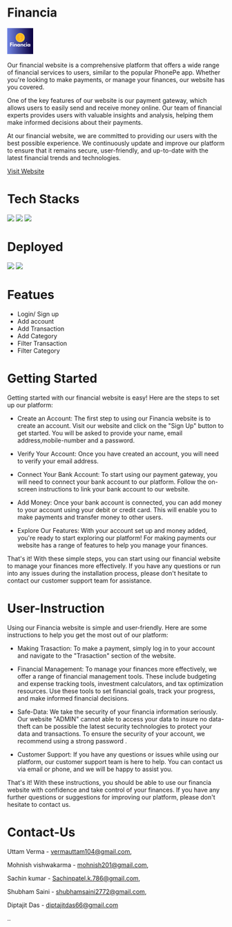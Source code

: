 
# Financia 
<img src="frontend/Financia.gif" height="60" width="60" >

Our financial website is a comprehensive platform that offers a wide range of financial services to users, similar to the popular PhonePe app. Whether you're looking to make payments, or manage your finances, our website has you covered.

One of the key features of our website is our payment gateway, which allows users to easily send and receive money online. Our team of financial experts provides users with valuable insights and analysis, helping them make informed decisions about their payments.

At our financial website, we are committed to providing our users with the best possible experience. We continuously update and improve our platform to ensure that it remains secure, user-friendly, and up-to-date with the latest financial trends and technologies.


[Visit Website](https://aquamarine-alfajores-b85955.netlify.app)


# Tech Stacks
 ![](https://img.shields.io/badge/HTML5-E34F26?style=for-the-badge&logo=html5&logoColor=white)
 ![](https://img.shields.io/badge/CSS3-1572B6?style=for-the-badge&logo=css3&logoColor=white)
 ![](https://img.shields.io/badge/JavaScript-323330?style=for-the-badge&logo=javascript&logoColor=F7DF1E)

 # Deployed

 ![](https://img.shields.io/badge/Netlify-00C7B7?style=for-the-badge&logo=netlify&logoColor=white)
 ![](https://img.shields.io/badge/Render-46E3B7?style=for-the-badge&logo=render&logoColor=white)

# Featues

- Login/ Sign up
- Add account
- Add Transaction
- Add Category
- Filter Transaction
- Filter Category


# Getting Started

 Getting started with our financial website is easy! Here are the steps to set up our platform:

- Create an Account: The first step to using our Financia website is to create an account. Visit our website and click on the "Sign Up" button to get started. You will be asked to provide your name, email address,mobile-number and a password.

- Verify Your Account: Once you have created an account, you will need to verify your email address.

- Connect Your Bank Account: To start using our payment gateway, you will need to connect your bank account to our platform. Follow the on-screen instructions to link your bank account to our website.

- Add Money: Once your bank account is connected, you can add money to your account using your debit or credit card. This will enable you to make payments and transfer money to other users.

- Explore Our Features: With your account set up and money added, you're ready to start exploring our platform! For making payments our website has a range of features to help you manage your finances.

That's it! With these simple steps, you can start using our financial website to manage your finances more effectively. If you have any questions or run into any issues during the installation process, please don't hesitate to contact our customer support team for assistance.


# User-Instruction

Using our Financia website is simple and user-friendly. Here are some instructions to help you get the most out of our platform:

- Making Trasaction: To make a payment, simply log in to your account and navigate to the "Trasaction" section of the website. 

- Financial Management: To manage your finances more effectively, we offer a range of financial management tools. These include budgeting and expense tracking tools, investment calculators, and tax optimization resources. Use these tools to set financial goals, track your progress, and make informed financial decisions.

- Safe-Data: We take the security of your financia information seriously. Our website "ADMIN" cannot able to access your data to insure no data-theft can be possible the latest security technologies to protect your data and transactions. To ensure the security of your account, we recommend using a strong password .

- Customer Support: If you have any questions or issues while using our platform, our customer support team is here to help. You can contact us via email or phone, and we will be happy to assist you.

That's it! With these instructions, you should be able to use our financia website with confidence and take control of your finances. If you have any further questions or suggestions for improving our platform, please don't hesitate to contact us.

# Contact-Us

Uttam Verma - vermauttam104@gmail.com,

Mohnish vishwakarma - mohnish201@gmail.com,

Sachin kumar - Sachinpatel.k.786@gmail.com,

Shubham Saini - shubhamsaini2772@gmail.com,

Diptajit Das - diptajitdas66@gmail.com

..




